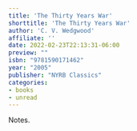 ```yaml
---
title: 'The Thirty Years War'
shorttitle: 'The Thirty Years War'
author: 'C. V. Wedgwood'
affiliate: ''
date: 2022-02-23T22:13:31-06:00 
preview: ""
isbn: "9781590171462"
year: "2005"
publisher: "NYRB Classics"
categories: 
- books
- unread
---
```


Notes.
